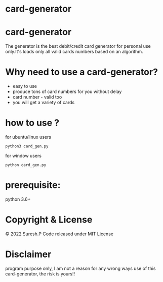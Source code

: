# card-generator

# card-generator
The generator is the best debit/credit card generator for personal use only.It's loads only all valid cards numbers based on an algorithm.

# Why need to use a card-generator?
- easy to use
- produce tons of card numbers for you without delay
- card number - valid too
- you will get a variety of cards

# how to use ?

for ubuntu/linux users
```
python3 card_gen.py 
```
for window users
```
python card_gen.py 
```

# prerequisite:
python 3.6+

# Copyright & License
© 2022 Suresh.P 
Code released under MIT License

# Disclaimer
program purpose only, I am not a reason for any wrong ways use of this card-generator, the risk is yours!!
